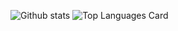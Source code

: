 ![Github stats](https://github-readme-stats.vercel.app/api?username=huan0808&theme=highcontrast&show_icons=true&count_private=true)
![Top Languages Card](https://github-readme-stats.vercel.app/api/top-langs/?username=huan0808)
<!--
**huan0808/huan0808** is a ✨ _special_ ✨ repository because its `README.md` (this file) appears on your GitHub profile.

Here are some ideas to get you started:

- 🔭 I’m currently working on ...
- 🌱 I’m currently learning ...
- 👯 I’m looking to collaborate on ...
- 🤔 I’m looking for help with ...
- 💬 Ask me about ...
- 📫 How to reach me: ...
- 😄 Pronouns: ...
- ⚡ Fun fact: ...
-->
